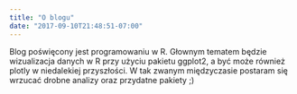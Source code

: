 ```yaml
---
title: "O blogu"
date: "2017-09-10T21:48:51-07:00"
---
```


Blog poświęcony jest programowaniu w R. Głownym tematem będzie wizualizacja danych w R przy użyciu pakietu ggplot2, a być może również plotly w niedalekiej przyszłości.
W tak zwanym międzyczasie postaram się wrzucać drobne analizy oraz przydatne pakiety ;)